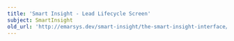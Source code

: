 ```yaml
---
title: 'Smart Insight - Lead Lifecycle Screen'
subject: SmartInsight
old_url: 'http://emarsys.dev/smart-insight/the-smart-insight-interface/smart-insight-lead-lifecycle-screen/'
---
```


<here we document the Lead Lifecycle Screen>